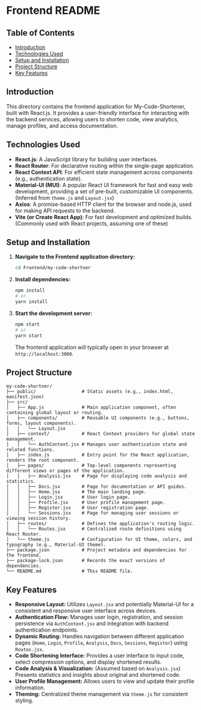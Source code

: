 # Frontend README

## Table of Contents
- [Introduction](#introduction)
- [Technologies Used](#technologies-used)
- [Setup and Installation](#setup-and-installation)
- [Project Structure](#project-structure)
- [Key Features](#key-features)

## Introduction
This directory contains the frontend application for My-Code-Shortener, built with React.js. It provides a user-friendly interface for interacting with the backend services, allowing users to shorten code, view analytics, manage profiles, and access documentation.

## Technologies Used
- **React.js**: A JavaScript library for building user interfaces.
- **React Router**: For declarative routing within the single-page application.
- **React Context API**: For efficient state management across components (e.g., authentication state).
- **Material-UI (MUI)**: A popular React UI framework for fast and easy web development, providing a set of pre-built, customizable UI components. (Inferred from `theme.js` and `Layout.jsx`)
- **Axios**: A promise-based HTTP client for the browser and node.js, used for making API requests to the backend.
- **Vite (or Create React App)**: For fast development and optimized builds. (Commonly used with React projects, assuming one of these)

## Setup and Installation

1.  **Navigate to the Frontend application directory:**
    ```bash
    cd Frontend/my-code-shortner
    ```
2.  **Install dependencies:**
    ```bash
    npm install
    # or
    yarn install
    ```
3.  **Start the development server:**
    ```bash
    npm start
    # or
    yarn start
    ```
    The frontend application will typically open in your browser at `http://localhost:3000`.

## Project Structure

```
my-code-shortner/
├── public/                 # Static assets (e.g., index.html, manifest.json)
├── src/
│   ├── App.js              # Main application component, often containing global layout or routing.
│   ├── components/         # Reusable UI components (e.g., buttons, forms, layout components).
│   │   └── Layout.jsx
│   ├── context/            # React Context providers for global state management.
│   │   └── AuthContext.jsx # Manages user authentication state and related functions.
│   ├── index.js            # Entry point for the React application, renders the root component.
│   ├── pages/              # Top-level components representing different views or pages of the application.
│   │   ├── Analysis.jsx    # Page for displaying code analysis and statistics.
│   │   ├── Docs.jsx        # Page for documentation or API guides.
│   │   ├── Home.jsx        # The main landing page.
│   │   ├── Login.jsx       # User login page.
│   │   ├── Profile.jsx     # User profile management page.
│   │   ├── Register.jsx    # User registration page.
│   │   └── Sessions.jsx    # Page for managing user sessions or viewing session history.
│   ├── routes/             # Defines the application's routing logic.
│   │   └── Routes.jsx      # Centralized route definitions using React Router.
│   └── theme.js            # Configuration for UI theme, colors, and typography (e.g., Material-UI theme).
├── package.json            # Project metadata and dependencies for the frontend.
├── package-lock.json       # Records the exact versions of dependencies.
└── README.md               # This README file.
```

## Key Features

-   **Responsive Layout:** Utilizes `Layout.jsx` and potentially Material-UI for a consistent and responsive user interface across devices.
-   **Authentication Flow:** Manages user login, registration, and session persistence via `AuthContext.jsx` and integration with backend authentication endpoints.
-   **Dynamic Routing:** Handles navigation between different application pages (`Home`, `Login`, `Profile`, `Analysis`, `Docs`, `Sessions`, `Register`) using `Routes.jsx`.
-   **Code Shortening Interface:** Provides a user interface to input code, select compression options, and display shortened results.
-   **Code Analysis & Visualization:** (Assumed based on `Analysis.jsx`) Presents statistics and insights about original and shortened code.
-   **User Profile Management:** Allows users to view and update their profile information.
-   **Theming:** Centralized theme management via `theme.js` for consistent styling.
